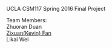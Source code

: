 UCLA CSM117 Spring 2016 Final Project  

Team Members:  
Zhuoran Duan  
[Zixuan(Kevin) Fan](kfaninc.com)  
Likai Wei  


